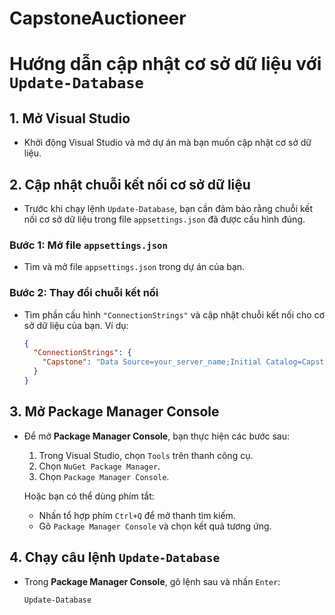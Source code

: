 # CapstoneAuctioneer
# Hướng dẫn cập nhật cơ sở dữ liệu với `Update-Database`

## 1. Mở Visual Studio

- Khởi động Visual Studio và mở dự án mà bạn muốn cập nhật cơ sở dữ liệu.
## 2. Cập nhật chuỗi kết nối cơ sở dữ liệu

- Trước khi chạy lệnh `Update-Database`, bạn cần đảm bảo rằng chuỗi kết nối cơ sở dữ liệu trong file `appsettings.json` đã được cấu hình đúng.

### Bước 1: Mở file `appsettings.json`

- Tìm và mở file `appsettings.json` trong dự án của bạn.

### Bước 2: Thay đổi chuỗi kết nối

- Tìm phần cấu hình `"ConnectionStrings"` và cập nhật chuỗi kết nối cho cơ sở dữ liệu của bạn. Ví dụ:

  ```json
  {
    "ConnectionStrings": {
      "Capstone": "Data Source=your_server_name;Initial Catalog=CapstoneAuctioneer;Integrated Security=True; TrustServerCertificate=True"
    }
  }

## 3. Mở Package Manager Console

- Để mở **Package Manager Console**, bạn thực hiện các bước sau:
  1. Trong Visual Studio, chọn `Tools` trên thanh công cụ.
  2. Chọn `NuGet Package Manager`.
  3. Chọn `Package Manager Console`.

  Hoặc bạn có thể dùng phím tắt:
  - Nhấn tổ hợp phím `Ctrl+Q` để mở thanh tìm kiếm.
  - Gõ `Package Manager Console` và chọn kết quả tương ứng.

## 4. Chạy câu lệnh `Update-Database`

- Trong **Package Manager Console**, gõ lệnh sau và nhấn `Enter`:
  ```powershell
  Update-Database

